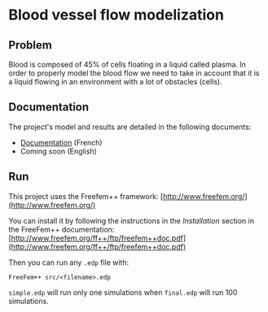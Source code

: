 # Blood vessel flow modelization

## Problem 

Blood is composed of 45% of cells floating in a liquid called plasma. In order to properly model the blood flow we need to take in account that it is a liquid flowing in an environment with a lot of obstacles (cells).

## Documentation

The project's model and results are detailed in the following documents:
* [Documentation](doc/french_doc.pdf) (French)
* Coming soon (English)

## Run

This project uses the Freefem++ framework: [http://www.freefem.org/](http://www.freefem.org/)

You can install it by following the instructions in the *Installation* section in the FreeFem++ documentation: [http://www.freefem.org/ff++/ftp/freefem++doc.pdf](http://www.freefem.org/ff++/ftp/freefem++doc.pdf)

Then you can run any `.edp` file with:
```
FreeFem++ src/<filename>.edp
```

`simple.edp` will run only one simulations when `final.edp` will run 100 simulations.